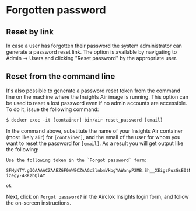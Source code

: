 # Forgotten password

## Reset by link

In case a user has forgotten their password the system administrator can generate a password reset link. The option
is available by navigating to Admin -> Users and clicking "Reset password" by the appropriate user.

## Reset from the command line

It's also possible to generate a password reset token from the command line on the machine where the Insights Air image
is running. This option can be used to reset a lost password even if no admin accounts are accessible. To do it, issue
the following command:

```
$ docker exec -it [container] bin/air reset_password [email]
```

In the command above, substitute the name of your Insights Air container (most likely `air`) for `[container]`, and
the email of the user for whom you want to reset the password for `[email]`. As a result you will get output like the
following:

```
Use the following token in the `Forgot password` form:

SFMyNTY.g3QAAAACZAAEZGF0YWECZAAGc2lnbmVkbgYAWanyP2MB.Sh__XEigzPuzGsE0tN79Hxwgnuy-izegy-4RKzbQlAY

ok
```

Next, click on `Forgot password?` in the Airclok Insights login form, and follow the on-screen instructions.
